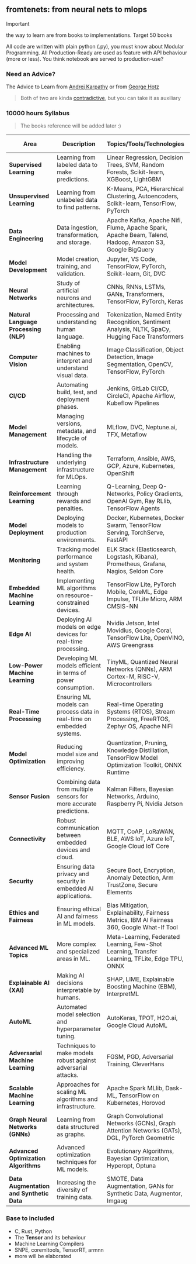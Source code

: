 ## fromtenets: from neural nets to mlops

> [!IMPORTANT]
> the way to learn are from books to implementations. Target 50 books

All code are written with plain python (.py), you must know about Modular Programming. All Production-Ready are used as feature with API behaviour (more or less). You think notebook are served to production-use?

### Need an Advice?

The Advice to Learn from [Andrej Karpathy][0] or from [George Hotz][1]
> Both of two are kinda [contradictive][2], but you can take it as auxiliary

### 10000 hours Syllabus
> The books reference will be added later :)

| **Area**                              | **Description**                                                    | **Topics/Tools/Technologies**                                                                                              | **Estimated Hours** |
|-------------------------------------------|--------------------------------------------------------------------|---------------------------------------------------------------------------------------------------------------------------|---------------------|
| **Supervised Learning**                   | Learning from labeled data to make predictions.                    | Linear Regression, Decision Trees, SVM, Random Forests, Scikit-learn, XGBoost, LightGBM                                    | 800                 |
| **Unsupervised Learning**                 | Learning from unlabeled data to find patterns.                     | K-Means, PCA, Hierarchical Clustering, Autoencoders, Scikit-learn, TensorFlow, PyTorch                                     | 600                 |
| **Data Engineering**                      | Data ingestion, transformation, and storage.                       | Apache Kafka, Apache Nifi, Flume, Apache Spark, Apache Beam, Talend, Hadoop, Amazon S3, Google BigQuery                   | 500                 |
| **Model Development**                     | Model creation, training, and validation.                          | Jupyter, VS Code, TensorFlow, PyTorch, Scikit-learn, Git, DVC                                                             | 800                 |
| **Neural Networks**                       | Study of artificial neurons and architectures.                     | CNNs, RNNs, LSTMs, GANs, Transformers, TensorFlow, PyTorch, Keras                                                           | 1000                |
| **Natural Language Processing (NLP)**     | Processing and understanding human language.                       | Tokenization, Named Entity Recognition, Sentiment Analysis, NLTK, SpaCy, Hugging Face Transformers                         | 800                 |
| **Computer Vision**                       | Enabling machines to interpret and understand visual data.         | Image Classification, Object Detection, Image Segmentation, OpenCV, TensorFlow, PyTorch                                    | 800                 |
| **CI/CD**                                 | Automating build, test, and deployment phases.                     | Jenkins, GitLab CI/CD, CircleCI, Apache Airflow, Kubeflow Pipelines                                                       | 500                 |
| **Model Management**                      | Managing versions, metadata, and lifecycle of models.              | MLflow, DVC, Neptune.ai, TFX, Metaflow                                                                                     | 400                 |
| **Infrastructure Management**             | Handling the underlying infrastructure for MLOps.                  | Terraform, Ansible, AWS, GCP, Azure, Kubernetes, OpenShift                                                                  | 500                 |
| **Reinforcement Learning**                | Learning through rewards and penalties.                            | Q-Learning, Deep Q-Networks, Policy Gradients, OpenAI Gym, Ray RLlib, TensorFlow Agents                                     | 600                 |
| **Model Deployment**                      | Deploying models to production environments.                       | Docker, Kubernetes, Docker Swarm, TensorFlow Serving, TorchServe, FastAPI                                                  | 600                 |
| **Monitoring**                            | Tracking model performance and system health.                      | ELK Stack (Elasticsearch, Logstash, Kibana), Prometheus, Grafana, Nagios, Seldon Core                                      | 500                 |
| **Embedded Machine Learning**             | Implementing ML algorithms on resource-constrained devices.        | TensorFlow Lite, PyTorch Mobile, CoreML, Edge Impulse, TFLite Micro, ARM CMSIS-NN                                          | 800                 |
| **Edge AI**                               | Deploying AI models on edge devices for real-time processing.      | Nvidia Jetson, Intel Movidius, Google Coral, TensorFlow Lite, OpenVINO, AWS Greengrass                                      | 800                 |
| **Low-Power Machine Learning**            | Developing ML models efficient in terms of power consumption.      | TinyML, Quantized Neural Networks (QNNs), ARM Cortex-M, RISC-V, Microcontrollers                                            | 600                 |
| **Real-Time Processing**                  | Ensuring ML models can process data in real-time on embedded systems.| Real-time Operating Systems (RTOS), Stream Processing, FreeRTOS, Zephyr OS, Apache NiFi                                    | 500                 |
| **Model Optimization**                    | Reducing model size and improving efficiency.                      | Quantization, Pruning, Knowledge Distillation, TensorFlow Model Optimization Toolkit, ONNX Runtime                         | 500                 |
| **Sensor Fusion**                         | Combining data from multiple sensors for more accurate predictions. | Kalman Filters, Bayesian Networks, Arduino, Raspberry Pi, Nvidia Jetson                                                     | 400                 |
| **Connectivity**                          | Robust communication between embedded devices and cloud.           | MQTT, CoAP, LoRaWAN, BLE, AWS IoT, Azure IoT, Google Cloud IoT Core                                                         | 400                 |
| **Security**                              | Ensuring data privacy and security in embedded AI applications.    | Secure Boot, Encryption, Anomaly Detection, Arm TrustZone, Secure Elements                                                  | 400                 |
| **Ethics and Fairness**                   | Ensuring ethical AI and fairness in ML models.                     | Bias Mitigation, Explainability, Fairness Metrics, IBM AI Fairness 360, Google What-If Tool                                 | 300                 |
| **Advanced ML Topics**                    | More complex and specialized areas in ML.                          | Meta-Learning, Federated Learning, Few-Shot Learning, Transfer Learning, TFLite, Edge TPU, ONNX                             | 600                 |
| **Explainable AI (XAI)**                  | Making AI decisions interpretable by humans.                       | SHAP, LIME, Explainable Boosting Machine (EBM), InterpretML                                                                  | 400                 |
| **AutoML**                                | Automated model selection and hyperparameter tuning.               | AutoKeras, TPOT, H2O.ai, Google Cloud AutoML                                                                                | 400                 |
| **Adversarial Machine Learning**          | Techniques to make models robust against adversarial attacks.      | FGSM, PGD, Adversarial Training, CleverHans                                                                                 | 400                 |
| **Scalable Machine Learning**             | Approaches for scaling ML algorithms and infrastructure.           | Apache Spark MLlib, Dask-ML, TensorFlow on Kubernetes, Horovod                                                              | 500                 |
| **Graph Neural Networks (GNNs)**          | Learning from data structured as graphs.                           | Graph Convolutional Networks (GCNs), Graph Attention Networks (GATs), DGL, PyTorch Geometric                                | 500                 |
| **Advanced Optimization Algorithms**      | Advanced optimization techniques for ML models.                    | Evolutionary Algorithms, Bayesian Optimization, Hyperopt, Optuna                                                            | 400                 |
| **Data Augmentation and Synthetic Data**  | Increasing the diversity of training data.                         | SMOTE, Data Augmentation, GANs for Synthetic Data, Augmentor, Imgaug                                                        | 400                 |

### Base to included
- C, Rust, Python
- The **Tensor** and its behaviour
- Machine Learning Compilers
- SNPE, coremltools, TensorRT, armnn
- more will be elaborated

[0]: https://cs.stanford.edu/people/karpathy/advice.html
[1]: https://www.youtube.com/watch?v=NjYICpXJ03M
[2]: https://www.youtube.com/watch?v=lXusHWturrk